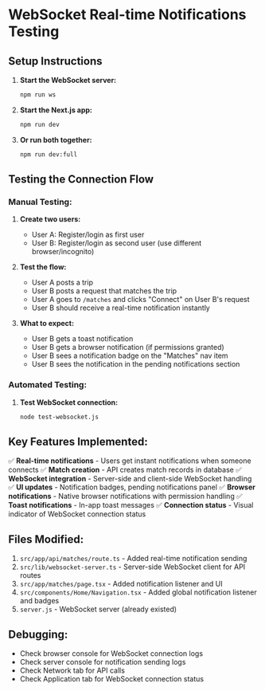 # WebSocket Real-time Notifications Testing

## Setup Instructions

1. **Start the WebSocket server:**
   ```bash
   npm run ws
   ```

2. **Start the Next.js app:**
   ```bash
   npm run dev
   ```

3. **Or run both together:**
   ```bash
   npm run dev:full
   ```

## Testing the Connection Flow

### Manual Testing:

1. **Create two users:**
   - User A: Register/login as first user
   - User B: Register/login as second user (use different browser/incognito)

2. **Test the flow:**
   - User A posts a trip
   - User B posts a request that matches the trip
   - User A goes to `/matches` and clicks "Connect" on User B's request
   - User B should receive a real-time notification instantly

3. **What to expect:**
   - User B gets a toast notification
   - User B gets a browser notification (if permissions granted)
   - User B sees a notification badge on the "Matches" nav item
   - User B sees the notification in the pending notifications section

### Automated Testing:

1. **Test WebSocket connection:**
   ```bash
   node test-websocket.js
   ```

## Key Features Implemented:

✅ **Real-time notifications** - Users get instant notifications when someone connects
✅ **Match creation** - API creates match records in database
✅ **WebSocket integration** - Server-side and client-side WebSocket handling
✅ **UI updates** - Notification badges, pending notifications panel
✅ **Browser notifications** - Native browser notifications with permission handling
✅ **Toast notifications** - In-app toast messages
✅ **Connection status** - Visual indicator of WebSocket connection status

## Files Modified:

1. `src/app/api/matches/route.ts` - Added real-time notification sending
2. `src/lib/websocket-server.ts` - Server-side WebSocket client for API routes
3. `src/app/matches/page.tsx` - Added notification listener and UI
4. `src/components/Home/Navigation.tsx` - Added global notification listener and badges
5. `server.js` - WebSocket server (already existed)

## Debugging:

- Check browser console for WebSocket connection logs
- Check server console for notification sending logs
- Check Network tab for API calls
- Check Application tab for WebSocket connection status